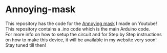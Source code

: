 # Annoying-mask
This repository has the code for the [Annoying mask](https://youtu.be/FmD7Dm1vP7s) I made on Youtube!<br>
This repository contains a .ino code which is the main Arduino code.<br>
For more info on how to setup the circuit and for Step by Step instructions on how to make this device, it will be available in my website very soon!<br>
Stay tuned till then!
